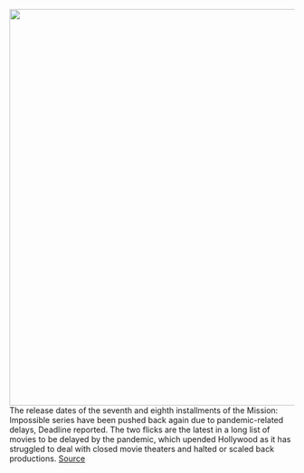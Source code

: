 <img src='https://cdn.vox-cdn.com/thumbor/jxzJhre-TDHoFCwysKMc0BV-KtM=/0x0:8192x4320/1200x800/filters:focal(3441x1505:4751x2815)/cdn.vox-cdn.com/uploads/chorus_image/image/70427875/mi6-ff-h055rb.0.0.jpg' width='700px' /><br/>
The release dates of the seventh and eighth installments of the Mission: Impossible series have been pushed back again due to pandemic-related delays, Deadline reported. The two flicks are the latest in a long list of movies to be delayed by the pandemic, which upended Hollywood as it has struggled to deal with closed movie theaters and halted or scaled back productions.
<a href='https://www.theverge.com/2022/1/24/22899256/mission-impossible-7-8-delayed-movie-tom-cruise-paramount'> Source <a/>